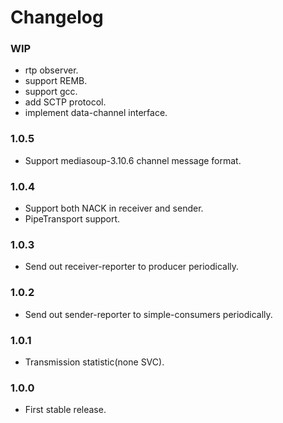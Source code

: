 # Changelog


### WIP

* rtp observer.
* support REMB.
* support gcc.
* add SCTP protocol.
* implement data-channel interface.

### 1.0.5
* Support mediasoup-3.10.6 channel message format.

### 1.0.4

* Support both NACK in receiver and sender.
* PipeTransport support.

### 1.0.3

* Send out receiver-reporter to producer periodically.

### 1.0.2

* Send out sender-reporter to simple-consumers periodically.

### 1.0.1

* Transmission statistic(none SVC).

### 1.0.0

* First stable release.
